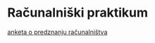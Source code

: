 # Računalniški praktikum
[anketa o predznanju računalništva](https://ucilnica.fmf.uni-lj.si/mod/feedback/view.php?id=32277) 
